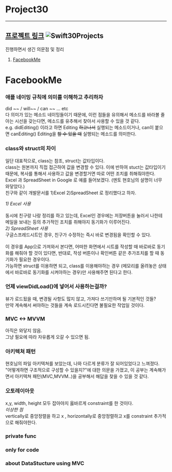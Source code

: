 # Project30
----
[프로젝트 링크](https://github.com/soapyigu/Swift-30-Projects)
![Swift30Projects](https://user-images.githubusercontent.com/70427427/130021929-ed61c154-ef63-4d23-8342-28c1b2eb844a.png)
----


진행하면서 생긴 의문점 및 정리 

1. [FacebookMe](#facebookme)
# FacebookMe

### 애플 네이밍 규칙에 의미를 이해하고 추리하자 <br> 
did ~~  / will~~  / can ~~ ... etc <br>
다 의미가 있는 메소드 네이밍들이기 때문에, 이런 점들을 유의해서 메소드를 바라볼 줄 아는 시선을 갖는다면, 메소드를 유추해서 찾아서 사용할 수 있을 것 같다. <br>
e.g. didEditing() 이라고 하면 Editing ~~하고나서~~ 실행되는 메소드이거나, can이 붙으면 canEditing() Editing을 ~~할 수 있을 때~~ 실행되는 메소드를 의미한다. <br>

### class와 struct의 차이 
일단 대표적으로, class는 참조, struct는 값타입이다.<br>
class는 원본까지 직접 접근하여 값을 변경할 수 있다. 이에 반하여  stuct는 값타입이기 때문에, 복사를 통해서 사용하고 값을 변경할거면 따로 어떤 조치를 취해줘야한다. <br>
Excel 과 SpreadSheet in Google 로 예를 들어보겠다. (멘토 현호님의 설명이 너무 와닿았다.) <br>
친구와 같이 개발문서를 1)Excel 2)SpreadSheet 로 정리했다고 하자. <br> 

*1) Excel 사용*<br>  
동시에 친구랑 나랑 정리를 하고 있는데, Excel인 경우에는 저장버튼을 눌러서 나한테 메일을 보내는 등의 추가적인 조치를 취해야지 동기화가 이루어진다. <br>
*2) SpreadSheet 사용*<br>
구글스프레드시트인 경우, 친구가 수정하는 즉시 바로 변경됨을 확인할 수 있다.<br>
<br>
이 경우를 App으로 가져와서 본다면, 어떠한 화면에서 시트를 작성할 때 바로바로 동기화를 해줘야 할 것이 있다면, 반대로, 작성 버튼이나 확인버튼 같은 추가조치를 할 때 동기화가 필요한 경우이다. <br>
가능하면 struct를 이용하면 되고, class를 이용해야하는 경우 (메모리를 올려놓은 상태에서 바로바로 동기화를 시켜야하는 경우)만 사용해주면 된다고 한다.  

### 언제 viewDidLoad()에 넣어서 사용하는걸까? 
뷰가 로드됬을 때, 변경될 사항도 많지 않고, 가져다 쓰기만하며 될 기본적인 것들? <br>
만약 계속해서 써야하는 것들을 계속 로드시킨다면 불필요한 작업일 것이다. 

### MVC <-> MVVM
아직은 와닿지 않음.<br>
그냥 필요에 따라 자유롭게 오갈 수 있으면 됨. 

### 아키텍쳐 패턴
현호님의 파일 아키텍쳐를 보았는데, 나와 다르게 분류가 잘 되어있었다고 느껴졌다. <br>
"어떻게하면 구조적으로 구성할 수 있을지?"에 대한 의문을 가졌고, 이 공부는 계속해가면서 아키텍쳐 패턴(MVC,MVVM..)을 공부해서 해답을 찾을 수 있을 것 같다. 

### 오토레이아웃
x,y, width, height 모두 잡아야지 옳바르게 constraint를 한 것이다.<br>
*이상한 점* <br>
vertically로 중앙정렬을 하고 x , horizontally로 중앙정렬하고 x를 constraint 추가적으로 해줘야한다. 

### private func 

### only for code 

### about DataStucture using MVC 















